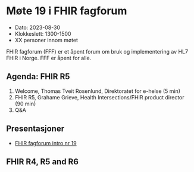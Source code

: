 # Møte 19 i FHIR fagforum

* Dato: 2023-08-30
* Klokkeslett: 1300-1500
* XX personer innom møtet

FHIR fagforum (FFF) er et åpent forum om bruk og implementering av HL7 FHIR i Norge. FFF er åpent for alle.

## Agenda: FHIR R5

1. Welcome, Thomas Tveit Rosenlund, Direktoratet for e-helse (5 min)
1. FHIR R5, Grahame Grieve, Health Intersections/FHIR product director (90 min)
1. Q&A

## Presentasjoner

* [FHIR fagforum intro nr 19](../presentasjon/2023-08-30-FHIR-fagforum-19.pdf)

## FHIR R4, R5 and R6

